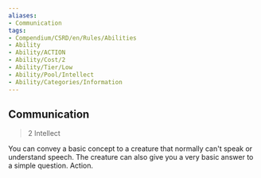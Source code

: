 ```yaml
---
aliases:
- Communication
tags:
- Compendium/CSRD/en/Rules/Abilities
- Ability
- Ability/ACTION
- Ability/Cost/2
- Ability/Tier/Low
- Ability/Pool/Intellect
- Ability/Categories/Information
---
```


  
## Communication  
>2  Intellect  
  
You can convey a basic concept to a creature that normally can't speak or understand speech. The creature can also give you a very basic answer to a simple question. Action.
